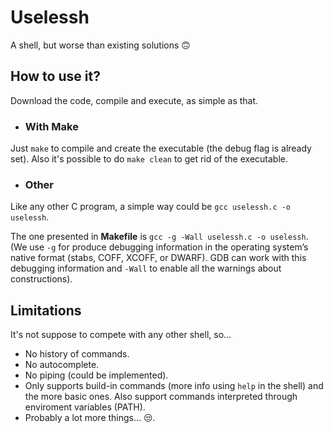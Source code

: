 # Uselessh
A shell, but worse than existing solutions 🙃

## How to use it?
Download the code, compile and execute, as simple as that.

- ### With Make
Just `make` to compile and create the executable (the debug flag is already set). Also it's possible to do `make clean` to get rid of the executable.

- ### Other
Like any other C program, a simple way could be `gcc uselessh.c -o uselessh`.

The one presented in **Makefile** is `gcc -g -Wall uselessh.c -o uselessh`. (We use `-g` for produce debugging information in the operating system’s native format (stabs, COFF, XCOFF, or DWARF). GDB can work with this debugging information and `-Wall` to enable all the warnings about constructions).


## Limitations
It's not suppose to compete with any other shell, so...

- No history of commands.
- No autocomplete.
- No piping (could be implemented).
- Only supports build-in commands (more info using `help` in the shell) and the more basic ones. Also support commands interpreted through enviroment variables (PATH).
- Probably a lot more things... 😒.
